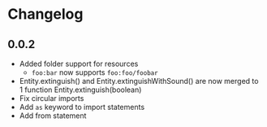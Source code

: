 # Changelog

## 0.0.2

- Added folder support for resources
    - `foo:bar` now supports `foo:foo/foobar`
- Entity.extinguish() and Entity.extinguishWithSound() are now merged to 1 function Entity.extinguish(boolean)
- Fix circular imports
- Add `as` keyword to import statements
- Add from statement